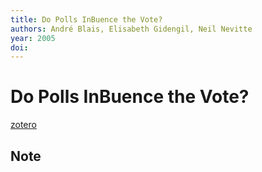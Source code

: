 ```yaml
---
title: Do Polls InBuence the Vote?
authors: André Blais, Elisabeth Gidengil, Neil Nevitte
year: 2005
doi: 
---
```


# Do Polls InBuence the Vote?

[zotero](zotero://select/items/@blais2006)

## Note